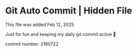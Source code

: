 # Git Auto Commit | Hidden File

This file was added Feb 12, 2025

Just for fun and keeping my daily git commit active 🤪

commit number: 2180722
